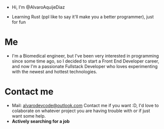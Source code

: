 - Hi, I’m @AlvaroAquijeDiaz

- Learning Rust (ppl like to say it'll make you a better programmer), just for fun

# Me
- I'm a Biomedical engineer, but I've been very interested in programming since some time ago, so I decided to start a Front
End Developer career, and now I'm a passionate Fullstack Developer who loves experimenting with the newest and hottest technologies.

# Contact me
- Mail: alvarodevcode@outlook.com
Contact me if you want :D, I'd love to colaborate on whatever project you are having trouble with or if just want some help.
- **Actively searching for a job**

<!---
Lol
--->
